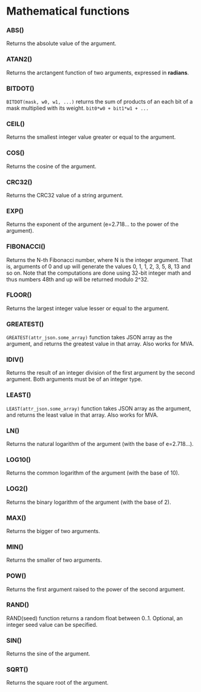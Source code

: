 # Mathematical functions

### ABS()
Returns the absolute value of the argument.

### ATAN2()
Returns the arctangent function of two arguments, expressed in **radians**.

### BITDOT()
`BITDOT(mask, w0, w1, ...)` returns the sum of products of an each bit of a mask multiplied with its weight. `bit0*w0 + bit1*w1 + ...`

### CEIL()
Returns the smallest integer value greater or equal to the argument.

### COS()
Returns the cosine of the argument.

### CRC32()
Returns the CRC32 value of a string argument.

### EXP()
Returns the exponent of the argument (e=2.718... to the power of the argument).

### FIBONACCI()
Returns the N-th Fibonacci number, where N is the integer argument. That is, arguments of 0 and up will generate the values 0, 1, 1, 2, 3, 5, 8, 13 and so on. Note that the computations are done using 32-bit integer math and thus numbers 48th and up will be returned modulo 2\^32.

### FLOOR()
Returns the largest integer value lesser or equal to the argument.

### GREATEST()
`GREATEST(attr_json.some_array)` function takes JSON array as the argument, and returns the greatest value in that array. Also works for MVA.

### IDIV()
Returns the result of an integer division of the first argument by the second argument. Both arguments must be of an integer type.

### LEAST()
`LEAST(attr_json.some_array)` function takes JSON array as the argument, and returns the least value in that array. Also works for  MVA.

### LN()
Returns the natural logarithm of the argument (with the base of e=2.718...).

### LOG10()
Returns the common logarithm of the argument (with the base of 10).

### LOG2()
Returns the binary logarithm of the argument (with the base of 2).

### MAX()
Returns the bigger of two arguments.

### MIN()
Returns the smaller of two arguments.

### POW()
Returns the first argument raised to the power of the second argument.

### RAND()
RAND(seed) function returns a random float between 0..1. Optional, an integer seed value can be specified.

### SIN()
Returns the sine of the argument.

### SQRT()
Returns the square root of the argument.
